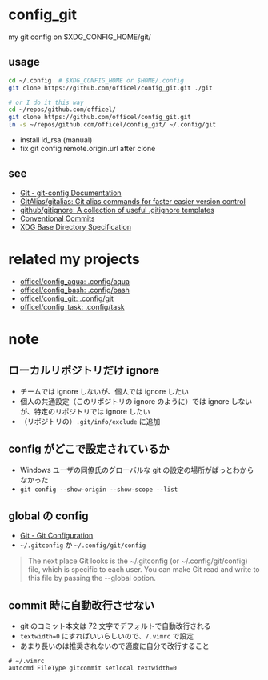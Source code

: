 # config_git

my git config on $XDG_CONFIG_HOME/git/

## usage

```bash
cd ~/.config  # $XDG_CONFIG_HOME or $HOME/.config
git clone https://github.com/officel/config_git.git ./git

# or I do it this way
cd ~/repos/github.com/officel/
git clone https://github.com/officel/config_git.git
ln -s ~/repos/github.com/officel/config_git/ ~/.config/git
```

- install id_rsa (manual)
- fix git config remote.origin.url after clone

## see

- [Git - git-config Documentation](https://git-scm.com/docs/git-config)
- [GitAlias/gitalias: Git alias commands for faster easier version control](https://github.com/GitAlias/gitalias)
- [github/gitignore: A collection of useful .gitignore templates](https://github.com/github/gitignore)
- [Conventional Commits](https://www.conventionalcommits.org/)
- [XDG Base Directory Specification](https://specifications.freedesktop.org/basedir-spec/latest/)

# related my projects

- [officel/config_aqua: .config/aqua](https://github.com/officel/config_aqua)
- [officel/config_bash: .config/bash](https://github.com/officel/config_bash)
- [officel/config_git: .config/git](https://github.com/officel/config_git)
- [officel/config_task: .config/task](https://github.com/officel/config_task)

# note

## ローカルリポジトリだけ ignore

- チームでは ignore しないが、個人では ignore したい
- 個人の共通設定（このリポジトリの ignore のように）では ignore しないが、特定のリポジトリでは ignore したい
- （リポジトリの）`.git/info/exclude` に追加

## config がどこで設定されているか

- Windows ユーザの同僚氏のグローバルな git の設定の場所がぱっとわからなかった
- `git config --show-origin --show-scope --list`

## global の config

- [Git - Git Configuration](https://git-scm.com/book/en/v2/Customizing-Git-Git-Configuration)
- `~/.gitconfig` か `~/.config/git/config`

> The next place Git looks is the ~/.gitconfig (or ~/.config/git/config) file, which is specific to each user.
> You can make Git read and write to this file by passing the --global option.

## commit 時に自動改行させない

- git のコミット本文は 72 文字でデフォルトで自動改行される
- `textwidth=0` にすればいいらしいので、`/.vimrc` で設定
- あまり長いのは推奨されないので適度に自分で改行すること

```text
# ~/.vimrc
autocmd FileType gitcommit setlocal textwidth=0
```
